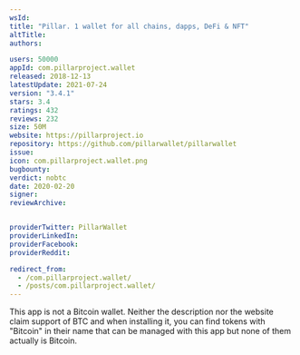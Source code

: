 ```yaml
---
wsId: 
title: "Pillar. 1 wallet for all chains, dapps, DeFi & NFT"
altTitle: 
authors:

users: 50000
appId: com.pillarproject.wallet
released: 2018-12-13
latestUpdate: 2021-07-24
version: "3.4.1"
stars: 3.4
ratings: 432
reviews: 232
size: 50M
website: https://pillarproject.io
repository: https://github.com/pillarwallet/pillarwallet
issue: 
icon: com.pillarproject.wallet.png
bugbounty: 
verdict: nobtc
date: 2020-02-20
signer: 
reviewArchive:


providerTwitter: PillarWallet
providerLinkedIn: 
providerFacebook: 
providerReddit: 

redirect_from:
  - /com.pillarproject.wallet/
  - /posts/com.pillarproject.wallet/
---
```



This app is not a Bitcoin wallet. Neither the description nor the website claim
support of BTC and when installing it, you can find tokens with "Bitcoin" in
their name that can be managed with this app but none of them actually is Bitcoin.
